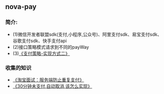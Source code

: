 ## nova-pay
### 简介:
* (1)微信开发者联盟sdk(支付,小程序,公众号)、阿里支付sdk、易宝支付sdk、谷歌支付sdk、快手支付api
* (2)接口策略模式请求到不同的payWay
* (3)[《支付策略-实现方式二》](https://mp.weixin.qq.com/s/-vP6J1NnjEy8x_IwCiTV2g)

### 收集的知识
* [《淘宝面试：服务端防止重复支付》](https://mp.weixin.qq.com/s/Xlo8yCPtjjG1SdF6DS8zpg)
* [《30分钟未支付,自动取消,该怎么实现》](https://mp.weixin.qq.com/s/fQ94NgKeR6qQAcIe0CrusA)

